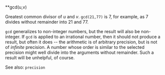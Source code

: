 **gcd(u,v)

Greatest common divisor of _u_ and _v_. `gcd(21,77)` is 7, for example, as
7 divides without remainder into 21 and 77.

`gcd` generalizes to non-integer numbers, but the result will also be
non-integer. If `gcd` is applied to an irrational number, then it should not
produce a result, but often it does -- the arithmetic is of arbitrary precision,
but is not of _infinite_ precision. A number whose order is similar to the
selected precision might well divide into the arguments without remainder.
Such a result will be unhelpful, of course.

See also: `precision`
